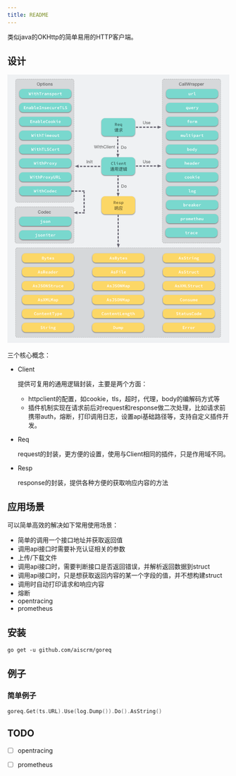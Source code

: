 ```yaml
---
title: README
---
```


类似java的OKHttp的简单易用的HTTP客户端。

## 设计

![逻辑图](structure.png)

三个核心概念：

- Client

  提供可复用的通用逻辑封装，主要是两个方面：

  - httpclient的配置，如cookie，tls，超时，代理，body的编解码方式等
  - 插件机制实现在请求前后对request和response做二次处理，比如请求前携带auth，熔断，打印调用日志，设置api基础路径等，支持自定义插件开发。

- Req

  request的封装，更方便的设置，使用与Client相同的插件，只是作用域不同。

- Resp

  response的封装，提供各种方便的获取响应内容的方法



## 应用场景

可以简单高效的解决如下常用使用场景：

- 简单的调用一个接口地址并获取返回值
- 调用api接口时需要补充认证相关的参数
- 上传/下载文件
- 调用api接口时，需要判断接口是否返回错误，并解析返回数据到struct
- 调用api接口时，只是想获取返回内容的某一个字段的值，并不想构建struct
- 调用时自动打印请求和响应内容
- 熔断
- opentracing
- prometheus

## 安装

```shell
go get -u github.com/aiscrm/goreq
```

## 例子

### 简单例子

```go
goreq.Get(ts.URL).Use(log.Dump()).Do().AsString()
```

## TODO

- [ ] opentracing
- [ ] prometheus

